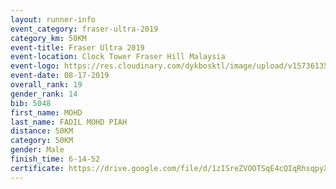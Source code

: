 ```yaml
---
layout: runner-info 
event_category: fraser-ultra-2019 
category_km: 50KM 
event-title: Fraser Ultra 2019 
event-location: Clock Tower Fraser Hill Malaysia 
event-logo: https://res.cloudinary.com/dykbosktl/image/upload/v1573613535/Logo/logo_mfst7w.jpg
event-date: 08-17-2019 
overall_rank: 19
gender_rank: 14
bib: 5048
first_name: MOHD
last_name: FADIL MOHD PIAH
distance: 50KM
category: 50KM
gender: Male
finish_time: 6-14-52
certificate: https://drive.google.com/file/d/1zISreZVOOTSqE4cQIqRhsqpyXMVrqUCP/view?usp=sharing
---
```

